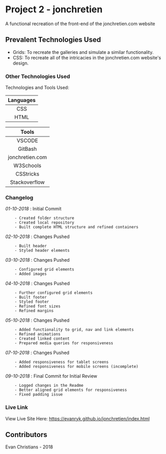 # Project 2 - jonchretien

A functional recreation of the front-end of the jonchretien.com website

## Prevalent Technologies Used

- Grids:
    To recreate the galleries and simulate a similar functionality.
- CSS:
    To recreate all of the intricacies in the jonchretien.com website's design.

### Other Technologies Used

Technologies and Tools Used:

|**Languages**|
|:----------------:|
| CSS              |
| HTML             |

|**Tools**|
|:----------------:|
| VSCODE           |
| GitBash          |
| jonchretien.com  |
| W3Schools        |
| CSStricks        |
| Stackoverflow    |

### Changelog

*01-10-2018* : Initial Commit

        - Created folder structure
        - Created local repository
        - Built complete HTML structure and refined containers

*02-10-2018* : Changes Pushed

        - Built header 
        - Styled header elements

*03-10-2018* : Changes Pushed

        - Configured grid elements
        - Added images

*04-10-2018* : Changes Pushed

        - Further configured grid elements
        - Built footer
        - Styled footer
        - Refined font sizes
        - Refined margins

*05-10-2018* : Changes Pushed

        - Added functionality to grid, nav and link elements
        - Refined animations
        - Created linked content
        - Prepared media queries for responsiveness

*07-10-2018* : Changes Pushed

        - Added responsiveness for tablet screens
        - Added responsiveness for mobile screens (incomplete)

*09-10-2018* : Final Commit for Initial Review 

        - Logged changes in the Readme
        - Better aligned grid elements for responsiveness
        - Fixed padding issue

### Live Link

View Live Site Here: https://evanryk.github.io/jonchretien/index.html

## Contributors

Evan Christians - 2018
